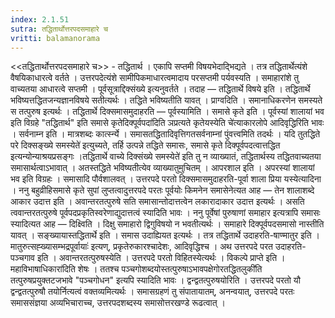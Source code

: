 ```yaml
---
index: 2.1.51
sutra: तद्धितार्थोत्तरपदसमाहारे च
vritti: balamanorama
---
```


<<तद्धितार्थोत्तरपदसमाहारे च>> - तद्धितार्थ । एकापि सप्तमी विषयभेदाद्भिद्यते । तत्र तद्धितार्थेत्यंशे वैषयिकाधारत्वे वर्तते । उत्तरपदेत्यंशे सामीपिकमाधारत्वमादाय परसप्तमी पर्यवस्यति । समाहारांशे तु वाच्यतया आधारत्वे सप्तमी । पूर्वसूत्राद्दिक्संख्ये इत्यनुवर्तते । तदाह — तद्धितार्थे विषये इति । तद्धितार्थे भविष्यत्तद्धितजन्यज्ञानविषये सतीत्यर्थः । तद्धिते भविष्यतीति यावत् । प्राग्वदिति । समानाधिकरणेन समस्यते स तत्पुरुष इत्यर्थः । तद्धितार्थे दिक्समासमुदाहरति — पूर्वस्यामिति । समासे कृते इति । पूर्वस्यां शालायां भव इति विग्रहे "तद्धितार्थ" इति समासे कृतेदिक्पूर्वपदा॑दिति ञप्रत्यते कृतेयस्येति चे॑त्याकारलोपे आदिवृद्धिरिति भावः । सर्वनाम्न इति । मात्रशब्दः कार्त्स्न्ये । समासतद्धितादिवृत्तिगतसर्वनाम्नां पुंवत्त्वमिति तदर्थः । यदि तुतद्धिते परे दिक्सङ्ख्ये समस्येते॑ इत्युच्यते, तर्हि उत्पन्ने तद्धिते समासः, समासे कृते दिक्पूर्वपदत्वात्तद्धित इत्यन्योन्याश्रयप्रसङ्गः ।तद्धितार्थे वाच्ये दिक्संख्ये समस्येते॑ इति तु न व्याख्यातं, तद्धितार्थस्य तद्धितवाच्यतया समासार्थत्वाऽभावात् । अतस्तद्धिते भविष्यतीत्येव व्याख्यातुमुचितम् । आपरशाल इति । अपरस्यां शालायां भव इति विग्रहः । समासादि पौर्वशालवत् । उत्तरपदे परतो दिक्समासमुदाहरति-पूर्वा शाला प्रिया यस्येत्यादिना । ननु बहुव्रीहिसमासे कृते सुपां लुप्तत्वादुत्तरपदे परतः पूर्वयोः किमनेन समासेनेत्यत आह — तेन शालाशब्दे आकार उदात्त इति । अवान्तरतत्पुरुषे सति समासान्तोदात्तत्वेन लकारादाकार उदात्त इत्यर्थः । असति त्ववान्तरतत्पुरुषे पूर्वपदप्रकृतिस्वरेणाद्युदात्तत्वं स्यादिति भावः । ननु पूर्वेषां पुरुषाणां समाहार इत्यत्रापि समासः स्यादित्यत आह — दिक्ष्विति । दिक्षु समाहारो द्विगुविषयो न भवतीत्यर्थः । समाहारे दिक्पूर्वपदसमासो नास्तीति यावत् । सङ्ख्यायास्तद्धितार्थे इति । समास उदाह्यियत इत्यर्थः । तत्र तद्धितार्थे उदाहरति-षाण्मातुर इति । मातुरुत्सह्ख्यासम्भद्रपूर्वायाः॑ इत्यण्, प्रकृतेरुकारश्चादेशः, आदिवृद्धिश्च । अथ उत्तरपदे परत उदाहरति-पञ्चगाव इति । अवान्तरतत्पुरुषस्येति । उत्तरपदे परतो विहितस्येत्यर्थः । विकल्पे प्राप्ते इति ।महाविभाषाधिकारा॑दिति शेषः । ततश्च पञ्चगोशब्दयोस्तत्पुरुषाऽभावपक्षेगोरतद्धितलुकी॑ति तत्पुरुषप्रयुक्तटजभावे "पञ्चगोधन" इत्यपि स्यादिति भावः । द्वन्द्वतत्पुरुषयोरिति । उत्तरपदे परतो यौ द्वन्द्वतत्पुरुषौ तयोर्नित्यत्वं वक्तव्यमित्यर्थः । समासग्रहणं तु संपातायातम्, अनन्वयात्, उत्तरपदे परतः समाससंज्ञया अव्यभिचाराच्च, उत्तरपदशब्दस्य समासोत्तरखण्डे रूढत्वात् । 